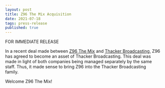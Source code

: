 ```yaml
---
layout: post
title: Z96 The Mix Acquisition
date: 2021-07-18
tags: press-release
published: true
---
```


FOR IMMEDIATE RELEASE

In a recent deal made between [Z96 The Mix](https://z96mix.com) and [Thacker Broadcasting](https://thackerbroadcasting.com), Z96 has agreed to become an asset of Thacker Broadcasting. This deal was made in light of both companies being managed separately by the same staff. Thus, it made sense to bring Z96 into the Thacker Broadcasting family. 

Welcome Z96 The Mix!